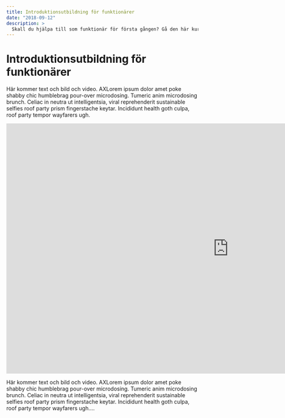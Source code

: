 ```yaml
---
title: Introduktionsutbildning för funktionärer
date: "2018-09-12"
description: >
  Skall du hjälpa till som funktionär för första gången? Gå den här kursen och du kommer att få en licens att arbeta som grundläggande funktionär vid båt eller aquabike tävlingar. Kursen tar cirka 20 minuter att genomföra.
---
```


# Introduktionsutbildning för funktionärer

Här kommer text och bild och video. AXLorem ipsum dolor amet poke shabby chic humblebrag pour-over microdosing. Tumeric anim microdosing brunch. Celiac in neutra ut intelligentsia, viral reprehenderit sustainable selfies roof party prism fingerstache keytar. Incididunt health goth culpa, roof party tempor wayfarers ugh.

<iframe width="1166" height="656" src="https://www.youtube.com/embed/E2t-qxGp7ho" frameborder="0" allow="autoplay; encrypted-media" allowfullscreen></iframe>

Här kommer text och bild och video. AXLorem ipsum dolor amet poke shabby chic humblebrag pour-over microdosing. Tumeric anim microdosing brunch. Celiac in neutra ut intelligentsia, viral reprehenderit sustainable selfies roof party prism fingerstache keytar. Incididunt health goth culpa, roof party tempor wayfarers ugh....
